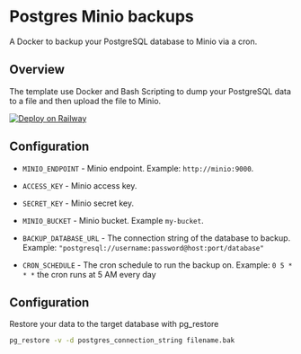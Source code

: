 # Postgres Minio backups

A Docker to backup your PostgreSQL database to Minio via a cron.

## Overview

The template use Docker and Bash Scripting to dump your PostgreSQL data to a file and then upload the file to Minio.

[![Deploy on Railway](https://railway.app/button.svg)](https://railway.app/template/7VQo0T)

## Configuration

- `MINIO_ENDPOINT` - Minio endpoint. Example: `http://minio:9000`.

- `ACCESS_KEY` - Minio access key.

- `SECRET_KEY` - Minio secret key.

- `MINIO_BUCKET` - Minio bucket. Example `my-bucket`.

- `BACKUP_DATABASE_URL` - The connection string of the database to backup. Example: `"postgresql://username:password@host:port/database"`

- `CRON_SCHEDULE` - The cron schedule to run the backup on. Example: `0 5 * * *` the cron runs at 5 AM every day

## Configuration

Restore your data to the target database with pg_restore

```bash
pg_restore -v -d postgres_connection_string filename.bak
```
